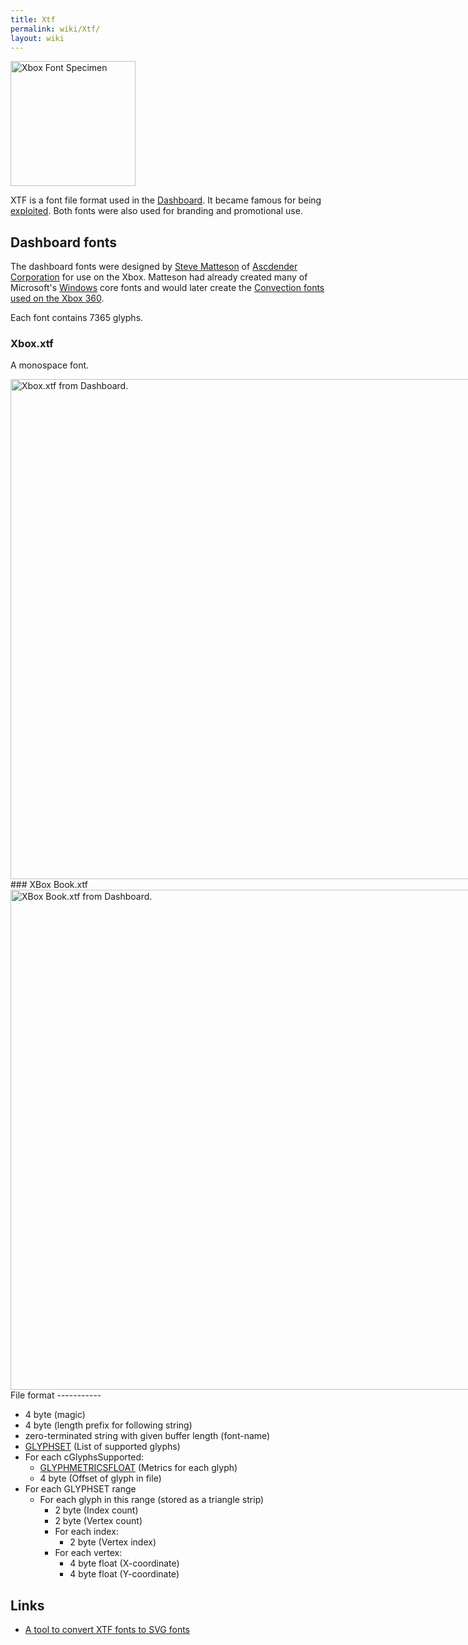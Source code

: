 ```yaml
---
title: Xtf
permalink: wiki/Xtf/
layout: wiki
---
```


<img src="Xbox-dashboard-font-specimen.png" title="Xbox Font Specimen" alt="Xbox Font Specimen" width="200" />

XTF is a font file format used in the [Dashboard](/wiki/Dashboard "wikilink").
It became famous for being [exploited](/wiki/Exploits#Font_hacks "wikilink").
Both fonts were also used for branding and promotional use.

Dashboard fonts
---------------

The dashboard fonts were designed by [Steve
Matteson](/wiki/Wikipedia:Steve_Matteson "wikilink") of [Ascdender
Corporation](/wiki/Wikipedia:Ascender_Corporation "wikilink") for use on the
Xbox. Matteson had already created many of Microsoft's
[Windows](/wiki/Wikipedia:Microsoft_Windows "wikilink") core fonts and would
later create the [Convection fonts used on the Xbox
360](https://www.fonts.com/font/microsoft/convection).

Each font contains 7365 glyphs.

### Xbox.xtf

A monospace font.

<div style="display: inline-block;">
<img src="Xbox-xtf.png" title="Xbox.xtf from Dashboard." alt="Xbox.xtf from Dashboard." width="800" />

</div>
### XBox Book.xtf

<div style="display: inline-block;">
<img src="XBox_Book-xtf.png" title="XBox Book.xtf from Dashboard." alt="XBox Book.xtf from Dashboard." width="800" />

</div>
File format
-----------

-   4 byte (magic)
-   4 byte (length prefix for following string)
-   zero-terminated string with given buffer length (font-name)
-   [GLYPHSET](https://msdn.microsoft.com/en-us/library/dd144956%28v=vs.85%29.aspx)
    (List of supported glyphs)
-   For each cGlyphsSupported:
    -   [GLYPHMETRICSFLOAT](https://msdn.microsoft.com/en-us/library/windows/desktop/dd374209(v=vs.85).aspx)
        (Metrics for each glyph)
    -   4 byte (Offset of glyph in file)
-   For each GLYPHSET range
    -   For each glyph in this range (stored as a triangle strip)
        -   2 byte (Index count)
        -   2 byte (Vertex count)
        -   For each index:
            -   2 byte (Vertex index)
        -   For each vertex:
            -   4 byte float (X-coordinate)
            -   4 byte float (Y-coordinate)

Links
-----

-   [A tool to convert XTF fonts to SVG
    fonts](https://github.com/JayFoxRox/xbox-tools/tree/master/xtf-converter)

